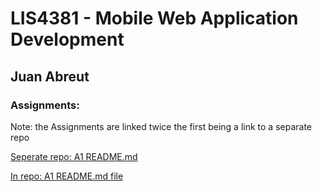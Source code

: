 # LIS4381 - Mobile Web Application Development

## Juan Abreut

### Assignments: 

Note: the Assignments are linked twice the first being a link to a separate repo

[Seperate repo: A1 README.md](https://bitbucket.org/Peaceall/a1)
 
[In repo: A1 README.md file](a1)